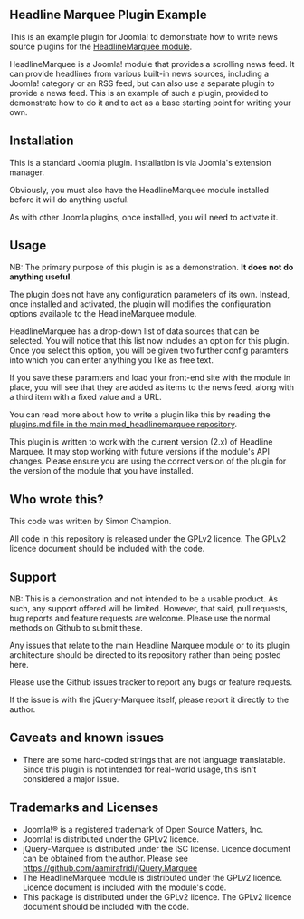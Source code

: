 Headline Marquee Plugin Example
-------------------------------

This is an example plugin for Joomla! to demonstrate how to write news source plugins for the [HeadlineMarquee module](https://github.com/Spudley/mod_headlinemarquee).

HeadlineMarquee is a Joomla! module that provides a scrolling news feed. It can provide headlines from various built-in news sources, including a Joomla! category or an RSS feed, but can also use a separate plugin to provide a news feed. This is an example of such a plugin, provided to demonstrate how to do it and to act as a base starting point for writing your own.


Installation
------------

This is a standard Joomla plugin. Installation is via Joomla's extension manager.

Obviously, you must also have the HeadlineMarquee module installed before it will do anything useful.

As with other Joomla plugins, once installed, you will need to activate it.


Usage
-----

NB: The primary purpose of this plugin is as a demonstration. **It does not do anything useful.**

The plugin does not have any configuration parameters of its own. Instead, once installed and activated, the plugin will modifies the configuration options available to the HeadlineMarquee module.

HeadlineMarquee has a drop-down list of data sources that can be selected. You will notice that this list now includes an option for this plugin. Once you select this option, you will be given two further config paramters into which you can enter anything you like as free text.

If you save these paramters and load your front-end site with the module in place, you will see that they are added as items to the news feed, along with a third item with a fixed value and a URL.

You can read more about how to write a plugin like this by reading the [plugins.md file in the main mod_headlinemarquee repository](https://github.com/Spudley/mod_headlinemarquee/blob/master/plugins.md).

This plugin is written to work with the current version (2.x) of Headline Marquee. It may stop working with future versions if the module's API changes. Please ensure you are using the correct version of the plugin for the version of the module that you have installed.


Who wrote this?
---------------

This code was written by Simon Champion.

All code in this repository is released under the GPLv2 licence. The GPLv2 licence document should be included with the code.


Support
-------

NB: This is a demonstration and not intended to be a usable product. As such, any support offered will be limited. However, that said, pull requests, bug reports and feature requests are welcome. Please use the normal methods on Github to submit these.

Any issues that relate to the main Headline Marquee module or to its plugin architecture should be directed to its repository rather than being posted here.

Please use the Github issues tracker to report any bugs or feature requests.

If the issue is with the jQuery-Marquee itself, please report it directly to the author.


Caveats and known issues
------------------------

* There are some hard-coded strings that are not language translatable. Since this plugin is not intended for real-world usage, this isn't considered a major issue.


Trademarks and Licenses
-----------------------

* Joomla!® is a registered trademark of Open Source Matters, Inc.
* Joomla! is distributed under the GPLv2 licence.
* jQuery-Marquee is distributed under the ISC license. Licence document can be obtained from the author. Please see https://github.com/aamirafridi/jQuery.Marquee
* The HeadlineMarquee module is distributed under the GPLv2 licence. Licence document is included with the module's code.
* This package is distributed under the GPLv2 licence. The GPLv2 licence document should be included with the code.
